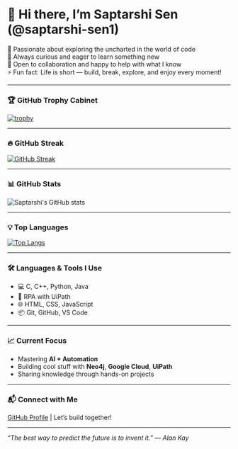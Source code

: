 # 👋 Hi there, I’m Saptarshi Sen (@saptarshi-sen1)

🚀 Passionate about exploring the uncharted in the world of code  
👀 Always curious and eager to learn something new  
🤝 Open to collaboration and happy to help with what I know  
⚡ Fun fact: Life is short — build, break, explore, and enjoy every moment!

---

### 🏆 GitHub Trophy Cabinet

[![trophy](https://github-profile-trophy.vercel.app/?username=saptarshi-sen1&theme=discord&no-bg=true&no-frame=true&column=7)](https://github.com/ryo-ma/github-profile-trophy)

---

### 🔥 GitHub Streak

[![GitHub Streak](https://streak-stats.demolab.com?user=saptarshi-sen1&theme=tokyonight&hide_border=true)](https://git.io/streak-stats)

---

### 📊 GitHub Stats

![Saptarshi's GitHub stats](https://github-readme-stats.vercel.app/api?username=saptarshi-sen1&show_icons=true&theme=radical&hide_border=true)

---

### 💡 Top Languages

[![Top Langs](https://github-readme-stats.vercel.app/api/top-langs/?username=saptarshi-sen1&layout=compact&theme=radical&hide_border=true)](https://github.com/anuraghazra/github-readme-stats)

---

### 🛠️ Languages & Tools I Use
- 💻 C, C++, Python, Java
- 🤖 RPA with UiPath
- 🌐 HTML, CSS, JavaScript
- 📦 Git, GitHub, VS Code

---

### 📈 Current Focus
- Mastering **AI + Automation**
- Building cool stuff with **Neo4j**, **Google Cloud**, **UiPath**
- Sharing knowledge through hands-on projects

---

### 📬 Connect with Me
[GitHub Profile](https://github.com/saptarshi-sen1) | Let’s build together!

---

_“The best way to predict the future is to invent it.” — Alan Kay_
